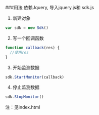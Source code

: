 ###用法
依赖Jquery, 导入jquery.js和 sdk.js

1. 新建对象
```javascript
var sdk = new Sdk()
```

2. 写一个回调函数
```javascript
function callback(res) {
  //使用res
}
```

3. 开始监测数据
```javascript
sdk.StartMonitor(callback)
```

4. 停止监测数据
```javascript
sdk.StopMonitor()
```

注：见index.html
